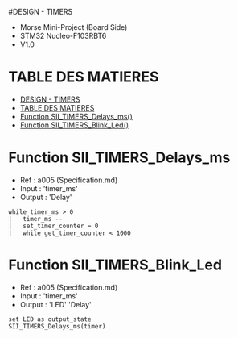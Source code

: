 #DESIGN - TIMERS

- Morse  Mini-Project (Board Side)
- STM32 Nucleo-F103RBT6
- V1.0

# TABLE DES MATIERES
- [DESIGN - TIMERS](#design---timers)
- [TABLE DES MATIERES](#table-des-matieres)
- [Function SII\_TIMERS\_Delays\_ms()](#function-sii_timers_timer2_init)
- [Function SII\_TIMERS\_Blink\_Led()](#function-sii_timers_timer2_init)


# Function SII_TIMERS_Delays_ms
- Ref : a005 (Specification.md)
- Input : 'timer_ms'
- Output : 'Delay'

```
while timer_ms > 0
|   timer_ms --
|   set_timer_counter = 0   
|   while get_timer_counter < 1000

```

# Function SII_TIMERS_Blink_Led
- Ref : a005 (Specification.md)
- Input : 'timer_ms'
- Output : 'LED' 'Delay'

```
set LED as output_state
SII_TIMERS_Delays_ms(timer)

```